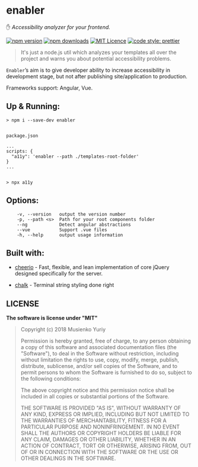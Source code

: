 # enabler
 ✋ *Accessibility analyzer for your frontend.*

[<img src="https://badge.fury.io/js/enabler.svg" alt="npm version" >](https://badge.fury.io/js/enabler)
[<img src="https://img.shields.io/npm/dm/enabler.svg" alt="npm downloads" >]("https://npmjs.org/enabler)
[![MIT Licence](https://badges.frapsoft.com/os/mit/mit.svg)](https://opensource.org/licenses/mit-license.php)
[![code style: prettier](https://img.shields.io/badge/code_style-prettier-ff69b4.svg?style=flat-square)](https://github.com/prettier/prettier)

> It's just a node.js util which analyzes your templates all over the project and warns you about potential accessibility problems.

`Enabler`’s aim is to give developer ability to increase accessibility in development stage, but not after publishing site/application to production.

Frameworks support: Angular, Vue.

## Up & Running:

```
> npm i --save-dev enabler


package.json

...
scripts: {
  "a11y": 'enabler --path ./templates-root-folder'
}
...


> npx a11y

```

## Options:
```
    -v, --version   output the version number
    -p, --path <s>  Path for your root components folder
    --ng            Detect angular abstractions
    --vue           Support .vue files
    -h, --help      output usage information
 ```

 ## Built with:

- [cheerio](https://github.com/cheeriojs/cheerio) - Fast, flexible, and lean implementation of core jQuery designed specifically for the server.

- [chalk](https://github.com/chalk/chalk) - Terminal string styling done right

## LICENSE

**The software is license under "MIT"**

> Copyright (c) 2018 Musienko Yuriy
>
> Permission is hereby granted, free of charge, to any person obtaining a copy
> of this software and associated documentation files (the "Software"), to deal
> in the Software without restriction, including without limitation the rights
> to use, copy, modify, merge, publish, distribute, sublicense, and/or sell
> copies of the Software, and to permit persons to whom the Software is
> furnished to do so, subject to the following conditions:
>
> The above copyright notice and this permission notice shall be included in
> all copies or substantial portions of the Software.
>
> THE SOFTWARE IS PROVIDED "AS IS", WITHOUT WARRANTY OF ANY KIND, EXPRESS OR
> IMPLIED, INCLUDING BUT NOT LIMITED TO THE WARRANTIES OF MERCHANTABILITY,
> FITNESS FOR A PARTICULAR PURPOSE AND NONINFRINGEMENT. IN NO EVENT SHALL THE
> AUTHORS OR COPYRIGHT HOLDERS BE LIABLE FOR ANY CLAIM, DAMAGES OR OTHER
> LIABILITY, WHETHER IN AN ACTION OF CONTRACT, TORT OR OTHERWISE, ARISING FROM,
> OUT OF OR IN CONNECTION WITH THE SOFTWARE OR THE USE OR OTHER DEALINGS IN
> THE SOFTWARE.

